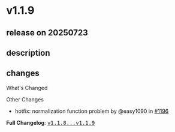 # v1.1.9

## release on 20250723
## description
## changes
What's Changed

Other Changes

* hotfix: normalization function problem by @easy1090 in <a class="issue-link js-issue-link" data-error-text="Failed to load title" data-id="3255627435" data-permission-text="Title is private" data-url="https://github.com/web-infra-dev/rsdoctor/issues/1196" data-hovercard-type="pull_request" data-hovercard-url="/web-infra-dev/rsdoctor/pull/1196/hovercard" href="https://github.com/web-infra-dev/rsdoctor/pull/1196">#1196</a>

<strong>Full Changelog</strong>: <a class="commit-link" href="https://github.com/web-infra-dev/rsdoctor/compare/v1.1.8...v1.1.9"><tt>v1.1.8...v1.1.9</tt></a>

